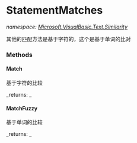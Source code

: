 ﻿
# StatementMatches
_namespace: [Microsoft.VisualBasic.Text.Similarity](N-Microsoft.VisualBasic.Text.Similarity.md)_

其他的匹配方法是基于字符的，这个是基于单词的比对

### Methods

#### Match
基于字符的比较

_returns: _
#### MatchFuzzy
基于单词的比较

_returns: _



